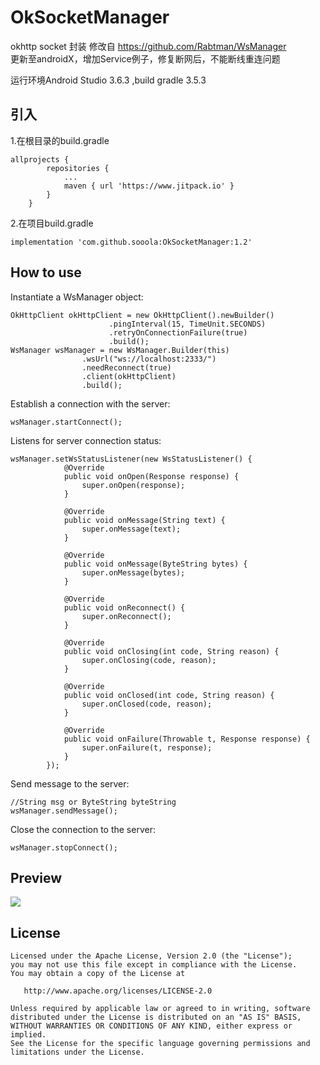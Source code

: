 # OkSocketManager
okhttp socket 封装
修改自 https://github.com/Rabtman/WsManager   
更新至androidX，增加Service例子，修复断网后，不能断线重连问题  

运行环境Android Studio 3.6.3 ,build gradle 3.5.3  

## 引入  
1.在根目录的build.gradle 
```
allprojects {
		repositories {
			...
			maven { url 'https://www.jitpack.io' }
		}
	}
```
2.在项目build.gradle 
```
implementation 'com.github.sooola:OkSocketManager:1.2'
```
## How to use

Instantiate a WsManager object:

```
OkHttpClient okHttpClient = new OkHttpClient().newBuilder()
                      .pingInterval(15, TimeUnit.SECONDS)
                      .retryOnConnectionFailure(true)
                      .build();
WsManager wsManager = new WsManager.Builder(this)
                .wsUrl("ws://localhost:2333/")
                .needReconnect(true)
                .client(okHttpClient)
                .build();
```

Establish a connection with the server:

```
wsManager.startConnect();
```

Listens for server connection status:

```
wsManager.setWsStatusListener(new WsStatusListener() {
            @Override
            public void onOpen(Response response) {
                super.onOpen(response);
            }

            @Override
            public void onMessage(String text) {
                super.onMessage(text);
            }

            @Override
            public void onMessage(ByteString bytes) {
                super.onMessage(bytes);
            }

            @Override
            public void onReconnect() {
                super.onReconnect();
            }

            @Override
            public void onClosing(int code, String reason) {
                super.onClosing(code, reason);
            }

            @Override
            public void onClosed(int code, String reason) {
                super.onClosed(code, reason);
            }

            @Override
            public void onFailure(Throwable t, Response response) {
                super.onFailure(t, response);
            }
        });
```

Send message to the server:

```
//String msg or ByteString byteString
wsManager.sendMessage();
```

Close the connection to the server:

```
wsManager.stopConnect();
```

## Preview

![](https://github.com/Rabtman/WsManager/raw/master/screenshots/ws.gif)

## License

```
Licensed under the Apache License, Version 2.0 (the "License");
you may not use this file except in compliance with the License.
You may obtain a copy of the License at

   http://www.apache.org/licenses/LICENSE-2.0

Unless required by applicable law or agreed to in writing, software
distributed under the License is distributed on an "AS IS" BASIS,
WITHOUT WARRANTIES OR CONDITIONS OF ANY KIND, either express or implied.
See the License for the specific language governing permissions and
limitations under the License.
```

